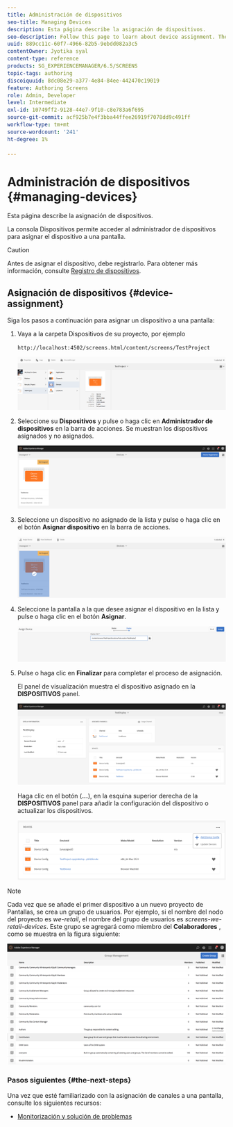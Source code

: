 ```yaml
---
title: Administración de dispositivos
seo-title: Managing Devices
description: Esta página describe la asignación de dispositivos.
seo-description: Follow this page to learn about device assignment. The Devices console allows you to access the device manager to assign your device to a display.
uuid: 889cc11c-60f7-4966-82b5-9ebdd082a3c5
contentOwner: Jyotika syal
content-type: reference
products: SG_EXPERIENCEMANAGER/6.5/SCREENS
topic-tags: authoring
discoiquuid: 8dc08e29-a377-4e84-84ee-442470c19019
feature: Authoring Screens
role: Admin, Developer
level: Intermediate
exl-id: 10749ff2-9128-44e7-9f10-c8e783a6f695
source-git-commit: acf925b7e4f3bba44ffee26919f7078dd9c491ff
workflow-type: tm+mt
source-wordcount: '241'
ht-degree: 1%

---
```


# Administración de dispositivos {#managing-devices}

Esta página describe la asignación de dispositivos.

La consola Dispositivos permite acceder al administrador de dispositivos para asignar el dispositivo a una pantalla.

>[!CAUTION]
>
>Antes de asignar el dispositivo, debe registrarlo. Para obtener más información, consulte [Registro de dispositivos](device-registration.md).

## Asignación de dispositivos {#device-assignment}

Siga los pasos a continuación para asignar un dispositivo a una pantalla:

1. Vaya a la carpeta Dispositivos de su proyecto, por ejemplo

   `http://localhost:4502/screens.html/content/screens/TestProject`

   ![chlimage_1-32](assets/chlimage_1-32.png)

1. Seleccione su **Dispositivos** y pulse o haga clic en **Administrador de dispositivos** en la barra de acciones. Se muestran los dispositivos asignados y no asignados.

   ![chlimage_1-33](assets/chlimage_1-33.png)

1. Seleccione un dispositivo no asignado de la lista y pulse o haga clic en el botón **Asignar dispositivo** en la barra de acciones.

   ![chlimage_1-34](assets/chlimage_1-34.png)

1. Seleccione la pantalla a la que desee asignar el dispositivo en la lista y pulse o haga clic en el botón **Asignar**.

   ![chlimage_1-35](assets/chlimage_1-35.png)

1. Pulse o haga clic en **Finalizar** para completar el proceso de asignación.


   El panel de visualización muestra el dispositivo asignado en la **DISPOSITIVOS** panel.

   ![chlimage_1-37](assets/chlimage_1-37.png)

   Haga clic en el botón (**...**), en la esquina superior derecha de la **DISPOSITIVOS** panel para añadir la configuración del dispositivo o actualizar los dispositivos.

   ![chlimage_1-38](assets/chlimage_1-38.png)

>[!NOTE]
>
>Cada vez que se añade el primer dispositivo a un nuevo proyecto de Pantallas, se crea un grupo de usuarios.
>Por ejemplo, si el nombre del nodo del proyecto es *we-retail*, el nombre del grupo de usuarios es *screens-we-retail-devices*.
>Este grupo se agregará como miembro del **Colaboradores** , como se muestra en la figura siguiente:

![chlimage_1-39](assets/chlimage_1-39.png)

### Pasos siguientes {#the-next-steps}

Una vez que esté familiarizado con la asignación de canales a una pantalla, consulte los siguientes recursos:

* [Monitorización y solución de problemas](monitoring-screens.md)
